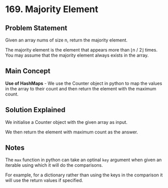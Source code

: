 # 169. Majority Element

## Problem Statement

Given an array nums of size n, return the majority element.

The majority element is the element that appears more than ⌊n / 2⌋ times. You may assume that the majority element always exists in the array.

## Main Concept

**Use of HashMaps** - We use the Counter object in python to map the values in the array to their count and then return the element with the maximum count.

## Solution Explained

We initialise a Counter object with the given array as input.

We then return the element with maximum count as the answer.

## Notes

The `max` function in python can take an optinal `key` argument when given an iterable using which it will do the comparisons.

For example, for a dictionary rather than using the keys in the comparison it will use the return values if specified.
